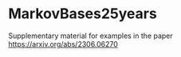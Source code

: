# MarkovBases25years
Supplementary material for examples in the paper https://arxiv.org/abs/2306.06270 
